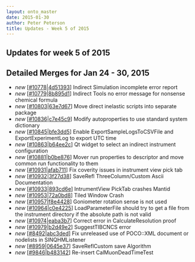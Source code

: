 ```yaml
---
layout: onto_master
date: 2015-01-30
author: Peter Peterson
title: Updates - Week 5 of 2015
---
```

Updates for week 5 of 2015
--------------------------

Detailed Merges for Jan 24 - 30, 2015
-------------------------------------
* *new* \[[#10778](http://trac.mantidproject.org/mantid/ticket/10778)\|[4d51393](https://github.com/mantidproject/mantid/commit/4d513939ae9ddb46d2abef91edaa8f8dffcdbfb7)\] Indirect Simulation incomplete error report
* *new* \[[#10779](http://trac.mantidproject.org/mantid/ticket/10779)\|[8b895d1](https://github.com/mantidproject/mantid/commit/8b895d184f6f271f4f90d5ffb1cf6b69c82d4728)\] Indirect Tools no error message for  nonsense chemical formula
* *new* \[[#10803](http://trac.mantidproject.org/mantid/ticket/10803)\|[63e7d67](https://github.com/mantidproject/mantid/commit/63e7d676a757657f0de7878099744a9e9d250480)\] Move direct inelastic scripts into separate package
* *new* \[[#10836](http://trac.mantidproject.org/mantid/ticket/10836)\|[c7e45c9](https://github.com/mantidproject/mantid/commit/c7e45c99fd0d199d65968346ba22dbd67372335e)\] Modify autoproperties to use standard system dictionary
* *new* \[[#10845](http://trac.mantidproject.org/mantid/ticket/10845)\|[bfe3dd5](https://github.com/mantidproject/mantid/commit/bfe3dd5bc0951b08db0aa924f5a24e7aaf4905af)\] Enable ExportSampleLogsToCSVFile and ExportExperimentLog to export UTC time
* *new* \[[#10863](http://trac.mantidproject.org/mantid/ticket/10863)\|[b64ee2c](https://github.com/mantidproject/mantid/commit/b64ee2c2ddd69e4cb54c361b048fed13b725aec1)\] Qt widget to select an indirect instrument configuration
* *new* \[[#10881](http://trac.mantidproject.org/mantid/ticket/10881)\|[b0be876](https://github.com/mantidproject/mantid/commit/b0be876c5eb07355e4dae614c285c696514aa905)\] Mover run properties to descriptor and move common run functionality to them
* *new* \[[#10931](http://trac.mantidproject.org/mantid/ticket/10931)\|[afab711](https://github.com/mantidproject/mantid/commit/afab71132751cd6bf0bf3ce42e1eb87c87972eeb)\] Fix coverity issues in instrument view pick tab
* *new* \[[#10932](http://trac.mantidproject.org/mantid/ticket/10932)\|[3f27d38](https://github.com/mantidproject/mantid/commit/3f27d387cacdec14f45554527cc530eb1d22c826)\] SaveRefl ThreeColumn/Custom Ascii Documentation
* *new* \[[#10933](http://trac.mantidproject.org/mantid/ticket/10933)\|[893cd6e](https://github.com/mantidproject/mantid/commit/893cd6eee00f955df86bbfdd38ccff4f664780ee)\] IntrumentView PickTab crashes Mantid
* *new* \[[#10953](http://trac.mantidproject.org/mantid/ticket/10953)\|[72a0bd8](https://github.com/mantidproject/mantid/commit/72a0bd8d417ab5ddfcf21c163899ceee8f62b187)\] Tiled Window Crash
* *new* \[[#10957](http://trac.mantidproject.org/mantid/ticket/10957)\|[f8e4428](https://github.com/mantidproject/mantid/commit/f8e44286fc2c3aafd4d0c27b1b071236ae22a268)\] Goniometer rotation sense is not used
* *new* \[[#10964](http://trac.mantidproject.org/mantid/ticket/10964)\|[c0e4225](https://github.com/mantidproject/mantid/commit/c0e42251e60d0449981a7191fc8997a186f8fdc1)\] LoadParameterFile should try to get a file from the instrument directory if the absolute path is not valid
* *new* \[[#10974](http://trac.mantidproject.org/mantid/ticket/10974)\|[eaba3b7](https://github.com/mantidproject/mantid/commit/eaba3b70b4517fd94e2410e3652bffd01c5c4f5e)\] Correct error in CalculateResolution proof
* *new* \[[#10979](http://trac.mantidproject.org/mantid/ticket/10979)\|[b2d49e2](https://github.com/mantidproject/mantid/commit/b2d49e2979bcd114898bfbe972b3c9e0a7a47493)\] SuggestTIBCNCS error
* *new* \[[#8492](http://trac.mantidproject.org/mantid/ticket/8492)\|[abc3ded](https://github.com/mantidproject/mantid/commit/abc3ded48db6cb6b4d44d3fd684a2353009bf39d)\] Fix unreleased use of POCO::XML document or nodelists in SINQHMListener
* *new* \[[#8959](http://trac.mantidproject.org/mantid/ticket/8959)\|[0645e37](https://github.com/mantidproject/mantid/commit/0645e3788817bc0f1d5631f24706ee654e56e363)\] SaveReflCustom save Algorithm
* *new* \[[#9846](http://trac.mantidproject.org/mantid/ticket/9846)\|[b483142](https://github.com/mantidproject/mantid/commit/b483142ae02dfc3afb3fd4be3fef26aa2d912a5e)\] Re-insert CalMuonDeadTimeTest
